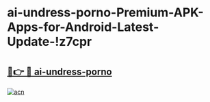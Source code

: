 # ai-undress-porno-Premium-APK-Apps-for-Android-Latest-Update-!z7cpr

# <h2><a href="https://whb4go.esa.edu.pl?title=ai-undress-porno&ref=z7cpr">🔗👉 🔴 ai-undress-porno</a></h2>

[![acn](https://github.com/user-attachments/assets/0f9c940e-d8b0-45ae-aac7-cd30a18b3e1c)](https://whb4go.esa.edu.pl?title=ai-undress-porno&ref=z7cpr)

